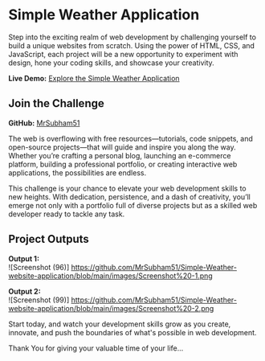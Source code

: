 # Simple Weather Application

Step into the exciting realm of web development by challenging yourself to build a unique websites from scratch. Using the power of HTML, CSS, and JavaScript, each project will be a new opportunity to experiment with design, hone your coding skills, and showcase your creativity.

**Live Demo:** [Explore the Simple Weather Application](https://github.com/MrSubham51/Simple-Weather-website-application/)

## Join the Challenge

**GitHub:** [MrSubham51](https://github.com/MrSubham51)

The web is overflowing with free resources—tutorials, code snippets, and open-source projects—that will guide and inspire you along the way. Whether you’re crafting a personal blog, launching an e-commerce platform, building a professional portfolio, or creating interactive web applications, the possibilities are endless.

This challenge is your chance to elevate your web development skills to new heights. With dedication, persistence, and a dash of creativity, you’ll emerge not only with a portfolio full of diverse projects but as a skilled web developer ready to tackle any task.

## Project Outputs

**Output 1:**  
![Screenshot (96)]   https://github.com/MrSubham51/Simple-Weather-website-application/blob/main/images/Screenshot%20-1.png

**Output 2:**  
![Screenshot (99)]   https://github.com/MrSubham51/Simple-Weather-website-application/blob/main/images/Screenshot%20-2.png

Start today, and watch your development skills grow as you create, innovate, and push the boundaries of what's possible in web development.

Thank You for giving your valuable time of your life...
